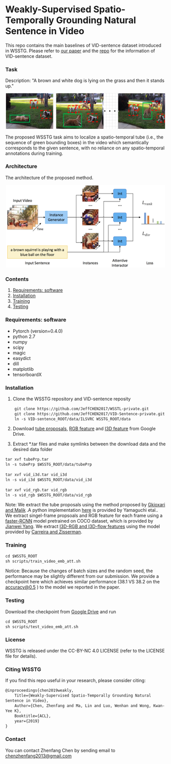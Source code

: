 # Weakly-Supervised Spatio-Temporally Grounding Natural Sentence in Video  

This repo contains the main baselines of VID-sentence dataset introduced in WSSTG.
Please refer to [our paper](https://arxiv.org/abs/1906.02549) and the [repo](https://github.com/JeffCHEN2017/VID-sentence-private) for the information of VID-sentence dataset.


### Task

<p align="center">
<figcaption>Description: "A brown and white dog is lying on the grass and then it stands up."</figcaption>
</p>
<p align="center">
<img src="images/task.png" alt="task" width="500px">
</p>
<p align="center">
<figcaption>The proposed WSSTG task aims to localize a spatio-temporal tube (i.e., the sequence of green bounding boxes) in the video which semantically corresponds to the given sentence, with no reliance on any spatio-temporal annotations during training.</figcaption>
</p>

### Architecture

<p align="center">
<figcaption>The architecture of the proposed method.</figcaption>
</p>
<p align="center">
<img src="images/frm.png" alt="architecture" width="500px">
</p>

### Contents
1. [Requirements: software](#requirements-software)
2. [Installation](#installation)
3. [Training](#Training)
4. [Testing](#Testing)

### Requirements: software

- Pytorch (version=0.4.0)
- python  2.7 
- numpy
- scipy
- magic
- easydict
- dill
- matplotlib
- tensorboardX


### Installation

1. Clone the WSSTG repository and VID-sentence reposity

```Shell
    git clone https://github.com/JeffCHEN2017/WSSTL-private.git
    git clone https://github.com/JeffCHEN2017/VID-Sentence-private.git
    ln -s VID-sentence_ROOT/data/ILSVRC WSSTG_ROOT/data
```
2. Download [tube proposals](https://drive.google.com/file/d/1SHwXtlb7V8PH4_60-0-VZYL-7kXEG_Wj/view?usp=sharing), [RGB feature](https://drive.google.com/file/d/1ll_AkiByvQsJTdPNVt1TH6BUPbQxjvG_/view?usp=sharing) and [I3D feature](https://drive.google.com/file/d/1SwPGweipeuREZrAXGzu7nPACy9vXNmmp/view?usp=sharing) from Google Drive.

3. Extract  *.tar files and make symlinks between the download data and the desired data folder

```Shell
tar xvf tubePrp.tar
ln -s tubePrp $WSSTG_ROOT/data/tubePrp

tar xvf vid_i3d.tar vid_i3d
ln -s vid_i3d $WSSTG_ROOT/data/vid_i3d

tar xvf vid_rgb.tar vid_rgb
ln -s vid_rgb $WSSTG_ROOT/data/vid_rgb
```

  Note: We extract the tube proposals using the method proposed by [Gkioxari and Malik](https://arxiv.org/abs/1411.6031) .A python implementation [here](ttps://www.mi.t.u-tokyo.ac.jp/projects/person_search/) is provided by Yamaguchi etal..
  We extract singel-frame propsoals and RGB feature for each frame using a [faster-RCNN](https://arxiv.org/abs/1506.01497) model pretrained on COCO dataset, which is provided by [Jianwei Yang](https://github.com/jwyang/faster-rcnn.pytorch).
  We extract [I3D-RGB and I3D-flow features](https://arxiv.org/abs/1705.07750) using the model provided by [Carreira and Zisserman](https://github.com/deepmind/kinetics-i3d.git).


### Training
```Shell
cd $WSSTG_ROOT
sh scripts/train_video_emb_att.sh
```
Notice: Because the changes of batch sizes and the random seed, the performance may be slightly different from our submission. We provide a checkpoint here which achieves similar performance (38.1 VS 38.2 on the  accuracy@0.5 ) to the model we reported in the paper.

### Testing
Download the checkpoint from [Google Drive](https://drive.google.com/file/d/1oM0J4jIbcd4SYo9T29ydk3gugoOjFCKA/view?usp=sharing) and run
```Shell
cd $WSSTG_ROOT
sh scripts/test_video_emb_att.sh
```

### License

WSSTG is released under the CC-BY-NC 4.0 LICENSE (refer to the LICENSE file for details).

### Citing WSSTG

If you find this repo useful in your research, please consider citing:

    @inproceedings{chen2019weakly,
        Title={Weakly-Supervised Spatio-Temporally Grounding Natural Sentence in Video},
        Author={Chen, Zhenfang and Ma, Lin and Luo, Wenhan and Wong, Kwan-Yee K},
        Booktitle={ACL},
        year={2019}
    }

### Contact

You can contact Zhenfang Chen by sending email to chenzhenfang2013@gmail.com
